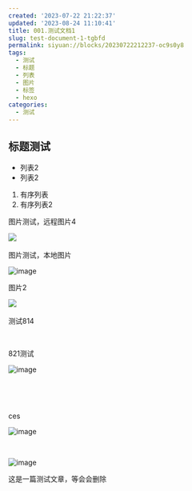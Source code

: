 ```yaml
---
created: '2023-07-22 21:22:37'
updated: '2023-08-24 11:10:41'
title: 001.测试文档1
slug: test-document-1-tgbfd
permalink: siyuan://blocks/20230722212237-oc9s0y8
tags:
  - 测试
  - 标题
  - 列表
  - 图片
  - 标签
  - hexo
categories:
  - 测试
---
```



## 标题测试

* 列表2
* 列表2

1. 有序列表
2. 有序列表2

图片测试，远程图片4

​![](https://img1.terwer.space/api/public/202308102052670.png)​

图片测试，本地图片

​![image](https://img1.terwer.space/api/public/202308102059251.png)​

图片2

​![](https://img1.terwer.space/api/public/202308111153888.png)​

测试814

‍

821测试

​![image](https://img1.terwer.space/api/public/202308211810793.png)​

‍

‍

ces

​![image](https://img1.terwer.space/api/public/202308212006326.png)​

‍

​![image](https://img1.terwer.space/api/public/202308212008177.png)​

这是一篇测试文章，等会会删除

‍
